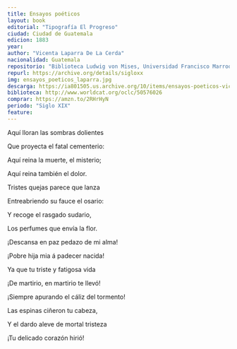 ```yaml
---
title: Ensayos poéticos
layout: book
editorial: "Tipografía El Progreso"
ciudad: Ciudad de Guatemala
edicion: 1883
year: 
author: "Vicenta Laparra De La Cerda"
nacionalidad: Guatemala
repositorio: "Biblioteca Ludwig von Mises, Universidad Francisco Marroquín"
repurl: https://archive.org/details/sigloxx
img: ensayos_poeticos_laparra.jpg
descarga: https://ia801505.us.archive.org/10/items/ensayos-poeticos-vicenta-laparra-de-la-cerda/Ensayos%20Po%C3%A9ticos%20-%20Vicenta%20Laparra%20de%20la%20Cerda.pdf
biblioteca: http://www.worldcat.org/oclc/50576026
comprar: https://amzn.to/2RHrHyN
periodo: "Siglo XIX"
feature: 
---
```

 

Aquí lloran las sombras dolientes 
 
Que proyecta el fatal cementerio: 
 
Aquí reina la muerte, el misterio; 
 
Aquí reina también el dolor. 
 
Tristes quejas parece que lanza 
 
Entreabriendo su fauce el osario: 
 
Y recoge el rasgado sudario, 
 
Los perfumes que envía la flor.

 
¡Descansa en paz pedazo de mi alma!
 
¡Pobre hija mia á padecer nacida! 

Ya que tu triste y fatigosa vida 
 
¡De martirio, en martirio te llevó! 
 
¡Siempre apurando el cáliz del tormento! 
 
Las espinas ciñeron tu cabeza, 
 
Y el dardo aleve de mortal tristeza 
 
¡Tu delicado corazón hirió!
